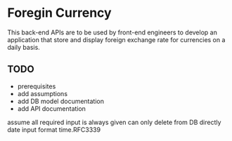 # Foregin Currency

This back-end APIs are to be used by front-end engineers to develop an application that store and display foreign exchange rate for currencies on a daily basis.

## TODO
- prerequisites
- add assumptions
- add DB model documentation
- add API documentation

assume all required input is always given
can only delete from DB directly
date input format time.RFC3339